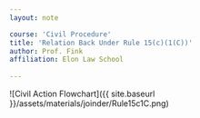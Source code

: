 ```yaml
---
layout: note

course: 'Civil Procedure'
title: 'Relation Back Under Rule 15(c)(1(C))'
author: Prof. Fink 
affiliation: Elon Law School 
  
---
```


![Civil Action Flowchart]({{ site.baseurl }}/assets/materials/joinder/Rule15c1C.png)